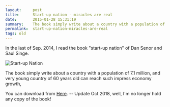 ```yaml
---
layout:     post
title:      Start-up nation - miracles are real
date:       2015-01-28 15:31:19
summary:    The book simply write about a country with a population of 7.1 million...
permalink:	start-up-nation-miracles-are-real 
tags: old
---
```


In the last of Sep. 2014, I read the book "start-up nation" of Dan Senor and Saul Singe.

![Start-up Nation](http://image.slidesharecdn.com/start-upnationbandich-130829025602-phpapp02/95/start-up-nation-quc-gia-khi-nghip-1-638.jpg?cb=1377763115)

The book simply write about a country with a population of 7.1 million, and very young country of 60 years old can reach such impress economy growth, 

You can download from [Here](#). -- Update Oct 2018, well, I'm no longer hold any copy of the book!

